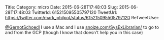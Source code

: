 Title: 
Category: micro
Date: 2015-06-28T17:48:03
Slug: 2015-06-28T17:48:03
TwitterId: 615215095505797120
TweetUrl: https://twitter.com/mark_philpot/status/615215095505797120
ReTweetUser: 

[@GernotSchoedl](https://twitter.com/GernotSchoedl) I use a Mac and I use [snoize.com/SysExLibrarian/](http://www.snoize.com/SysExLibrarian/) to go to and from the GCP (though I know that doesn't help you in this case)